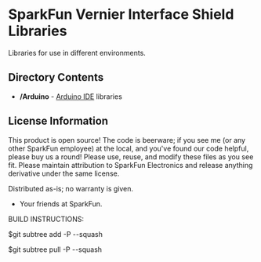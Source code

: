 SparkFun Vernier Interface Shield Libraries
===========================================

Libraries for use in different environments. 


Directory Contents
-------------------
* **/Arduino** - [Arduino IDE](http://www.arduino.cc/en/Main/Software) libraries


License Information
-------------------
This product is open source! 
The code is beerware; if you see me (or any other SparkFun employee) at the local, and you've found our code helpful, please buy us a round!
Please use, reuse, and modify these files as you see fit. Please maintain attribution to SparkFun Electronics and release anything derivative under the same license.

Distributed as-is; no warranty is given.

- Your friends at SparkFun.


BUILD INSTRUCTIONS: 

$git subtree add -P <DIRECTORY NAME> --squash <git repo URL> <ref>

$git subtree pull -P <DIRECTORY NAME> --squash <git repo URL> <ref>

